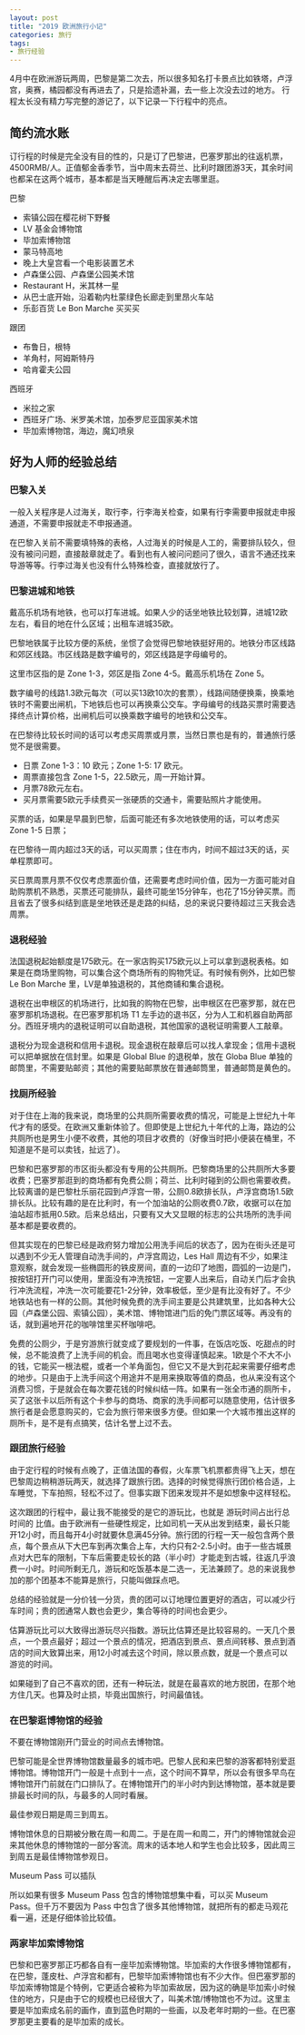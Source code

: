 ```yaml
---
layout: post
title: "2019 欧洲旅行小记"
categories: 旅行
tags:
- 旅行经验
---
```


4月中在欧洲游玩两周，巴黎是第二次去，所以很多知名打卡景点比如铁塔，卢浮宫，奥赛，橘园都没有再进去了，只是拾遗补漏，去一些上次没去过的地方。
行程太长没有精力写完整的游记了，以下记录一下行程中的亮点。

## 简约流水账

订行程的时候是完全没有目的性的，只是订了巴黎进，巴塞罗那出的往返机票，4500RMB/人。正值郁金香季节，当中周末去荷兰、比利时跟团游3天，其余时间也都呆在这两个城市，基本都是当天睡醒后再决定去哪里逛。

巴黎
- 索镇公园在樱花树下野餐
- LV 基金会博物馆
- 毕加索博物馆
- 蒙马特高地
- 晚上大皇宫看一个电影装置艺术
- 卢森堡公园、卢森堡公园美术馆
- Restaurant H，米其林一星
- 从巴士底开始，沿着勒内杜蒙绿色长廊走到里昂火车站
- 乐彭百货 Le Bon Marche 买买买

跟团
- 布鲁日，根特
- 羊角村，阿姆斯特丹
- 哈肯霍夫公园

西班牙

- 米拉之家
- 西班牙广场、米罗美术馆，加泰罗尼亚国家美术馆
- 毕加索博物馆，海边，魔幻喷泉

## 好为人师的经验总结

### 巴黎入关

一般入关程序是人过海关，取行李，行李海关检查，如果有行李需要申报就走申报通道，不需要申报就走不申报通道。

在巴黎入关前不需要填特殊的表格，人过海关的时候是人工的，需要排队较久，但没有被问问题，直接敲章就走了。看到也有人被问问题问了很久，语言不通还找来导游等等。行李过海关也没有什么特殊检查，直接就放行了。

### 巴黎进城和地铁

戴高乐机场有地铁，也可以打车进城。如果人少的话坐地铁比较划算，进城12欧左右，看目的地在什么区域；出租车进城35欧。

巴黎地铁属于比较方便的系统，坐惯了会觉得巴黎地铁挺好用的。地铁分市区线路和郊区线路。市区线路是数字编号的，郊区线路是字母编号的。

这里市区指的是 Zone 1-3，郊区是指 Zone 4-5。戴高乐机场在 Zone 5。

数字编号的线路1.3欧元每次（可以买13欧10次的套票），线路间随便换乘，换乘地铁时不需要出闸机，下地铁后也可以再换乘公交车。字母编号的线路买票时需要选择终点计算价格，出闸机后可以换乘数字编号的地铁和公交车。

在巴黎待比较长时间的话可以考虑买周票或月票，当然日票也是有的，普通旅行感觉不是很需要。
- 日票 Zone 1-3：10 欧元；Zone 1-5: 17 欧元。
- 周票直接包含 Zone 1-5，22.5欧元，周一开始计算。
- 月票78欧元左右。
- 买月票需要5欧元手续费买一张硬质的交通卡，需要贴照片才能使用。

买票的话，如果是早晨到巴黎，后面可能还有多次地铁使用的话，可以考虑买Zone 1-5 日票；

在巴黎待一周内超过3天的话，可以买周票；住在市内，时间不超过3天的话，买单程票即可。

买日票周票月票不仅仅考虑票面价值，还需要考虑时间价值，因为一方面可能对自助购票机不熟悉，买票还可能排队，最终可能坐15分钟车，也花了15分钟买票。而且省去了很多纠结到底是坐地铁还是走路的纠结，总的来说只要待超过三天我会选周票。

### 退税经验

法国退税起始额度是175欧元。在一家店购买175欧元以上可以拿到退税表格。如果是在商场里购物，可以集合这个商场所有的购物凭证。有时候有例外，比如巴黎 Le Bon Marche 里，LV是单独退税的，其他商铺和集合退税。

退税在出申根区的机场进行，比如我的购物在巴黎，出申根区在巴塞罗那，就在巴塞罗那机场退税。在巴塞罗那机场 T1 左手边的退书区，分为人工和机器自助两部分。西班牙境内的退税证明可以自助退税，其他国家的退税证明需要人工敲章。

退税分为现金退税和信用卡退税。现金退税在敲章后可以找人拿现金；信用卡退税可以把单据放在信封里。如果是 Global Blue 的退税单，放在 Globa Blue 单独的邮筒里，不需要贴邮资；其他的需要贴邮票放在普通邮筒里，普通邮筒是黄色的。

### 找厕所经验

对于住在上海的我来说，商场里的公共厕所需要收费的情况，可能是上世纪九十年代才有的感受。在欧洲又重新体验了。但即使是上世纪九十年代的上海，路边的公共厕所也是男生小便不收费，其他的项目才收费的（好像当时把小便装在桶里，不知道是不是可以卖钱，扯远了）。

巴黎和巴塞罗那的市区街头都没有专用的公共厕所。巴黎商场里的公共厕所大多要收费；巴塞罗那逛到的商场都有免费公厕；荷兰、比利时碰到的公厕也需要收费。比较离谱的是巴黎杜乐丽花园到卢浮宫一带，公厕0.8欧排长队，卢浮宫商场1.5欧排长队。比较有趣的是在比利时，有一个加油站的公厕收费0.7欧，收据可以在加油站超市抵用0.5欧。后来总结出，只要有又大又显眼的标志的公共场所的洗手间基本都是要收费的。

但其实现在的巴黎已经是政府努力增加公用洗手间后的状态了，因为在街头还是可以遇到不少无人管理自动洗手间的，卢浮宫周边，Les Hall 周边有不少，如果注意观察，就会发现一些椭圆形的铁皮房间，直的一边印了地图，圆弧的一边是门，按按钮打开门可以使用，里面没有冲洗按钮，一定要人出来后，自动关门后才会执行冲洗流程，冲洗一次可能要花1-2分钟，效率极低，至少是有比没有好了。不少地铁站也有一样的公厕。其他时候免费的洗手间主要是公共建筑里，比如各种大公园（卢森堡公园、索镇公园），美术馆、博物馆进门后的免门票区域等。再没有的话，就到遍地开花的咖啡馆里买杯咖啡吧。

免费的公厕少，于是穷游旅行就变成了要规划的一件事，在饭店吃饭、吃甜点的时候，总不能浪费了上洗手间的机会。而且喝水也变得谨慎起来。1欧是个不大不小的钱，它能买一根法棍，或者一个羊角面包，但它又不是大到花起来需要仔细考虑的地步。只是由于上洗手间这个用途并不是用来换取等值的商品，也从来没有这个消费习惯，于是就会在每次要花钱的时候纠结一阵。如果有一张全市通的厕所卡，买了这张卡以后所有这个卡参与的商场、商家的洗手间都可以随意使用，估计很多旅行者是会愿意购买的，它会为旅行带来很多方便。但如果一个大城市推出这样的厕所卡，是不是有点搞笑，估计名誉上过不去。

### 跟团旅行经验

由于定行程的时候有点晚了，正值法国的春假，火车票飞机票都贵得飞上天，想在巴黎周边稍稍游玩两天，就选择了跟旅行团。选择的时候觉得旅行团价格合适，上车睡觉，下车拍照，轻松不过了。但事实跟下团来发现并不是如想象中这样轻松。

这次跟团的行程中，最让我不能接受的是它的游玩比，也就是 游玩时间占出行总时间的 比值。由于欧洲有一些硬性规定，比如司机一天从出发到结束，最长只能开12小时，而且每开4小时就要休息满45分钟。旅行团的行程一天一般包含两个景点，每个景点从下大巴车到再次集合上车，大约只有2-2.5小时。由于一些古城景点对大巴车的限制，下车后需要走较长的路（半小时）才能走到古城，往返几乎浪费一小时。时间所剩无几，游玩和吃饭基本是二选一，无法兼顾了。总的来说我参加的那个团基本不能算是旅行，只能叫做踩点吧。

总结的经验就是一分价钱一分货，贵的团可以订地理位置更好的酒店，可以减少行车时间；贵的团通常人数也会更少，集合等待的时间也会更少。

估算游玩比可以大致得出游玩尽兴指数。游玩比估算还是比较容易的。一天几个景点，一个景点最好；超过一个景点的情况，把酒店到景点、景点间转移、景点到酒店的时间大致算出来，用12小时减去这个时间，除以景点数，就是一个景点可以游览的时间。

如果碰到了自己不喜欢的团，还有一种玩法，就是在最喜欢的地方脱团，在那个地方住几天。也算及时止损，毕竟出国旅行，时间最值钱。

### 在巴黎逛博物馆的经验

不要在博物馆刚开门营业的时间点去博物馆。

巴黎可能是全世界博物馆数量最多的城市吧。巴黎人民和来巴黎的游客都特别爱逛博物馆。博物馆开门一般是十点到十一点，这个时间不算早，所以会有很多早鸟在博物馆开门前就在门口排队了。在博物馆开门的半小时内到达博物馆，基本就是要排最长时间的队，与最多的人同时看展。

最佳参观日期是周三到周五。

博物馆休息的日期被分散在周一和周二。于是在周一和周二，开门的博物馆就会迎来其他休息的博物馆的一部分客流。周末的话本地人和学生也会比较多，因此周三到周五是最佳博物馆参观日。

Museum Pass 可以插队

所以如果有很多 Museum Pass 包含的博物馆想集中看，可以买 Museum Pass。但千万不要因为 Pass 中包含了很多其他博物馆，就把所有的都走马观花看一遍，还是仔细体验比较值。

### 两家毕加索博物馆

巴黎和巴塞罗那正巧都各自有一座毕加索博物馆。毕加索的大作很多博物馆都有，在巴黎，蓬皮杜、卢浮宫和都有，巴黎毕加索博物馆也有不少大作。但巴塞罗那的毕加索博物馆是个特例，它更适合被称为毕加索故居，因为这的确是毕加索小时候住的地方，只是由于它的规模也已经很大了，叫美术馆/博物馆也不为过。这里主要是毕加索成名前的画作，直到蓝色时期的一些画，以及老年时期的一些。在巴塞罗那更主要看的是毕加索的成长。
